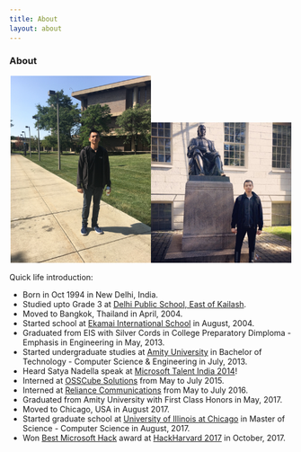 ```yaml
---
title: About
layout: about
---
```


### About

<center><img src="/images/amlaan_2017.JPG" alt="chicago" width="250" /><img src="/images/amlaan_2017-2.JPG" alt="cambridge" width="250" /></center>

Quick life introduction:

- Born in Oct 1994 in New Delhi, India.
- Studied upto Grade 3 at [Delhi Public School, East of Kailash](https://www.dpseok.net/).
- Moved to Bangkok, Thailand in April, 2004.
- Started school at [Ekamai International School](https://www.eis.ac.th/) in August, 2004.
- Graduated from EIS with Silver Cords in College Preparatory Dimploma - Emphasis in Engineering in May, 2013.
- Started undergraduate studies at [Amity University](https://amity.edu/) in Bachelor of Technology - Computer Science & Engineering in July, 2013.
- Heard Satya Nadella speak at [Microsoft Talent India 2014](https://www.instagram.com/p/tkOTtuLn2R/?taken-by=amlaanb)!
- Interned at [OSSCube Solutions](https://www.linkedin.com/company/osscube/) from May to July 2015.
- Interned at [Reliance Communications](https://www.rcom.co.in/) from May to July 2016.
- Graduated from Amity University with First Class Honors in May, 2017.
- Moved to Chicago, USA in August 2017.
- Started graduate school at [University of Illinois at Chicago](https://www.uic.edu) in Master of Science - Computer Science in August, 2017.
- Won [Best Microsoft Hack](https://devpost.com/software/lifeguard-io) award at [HackHarvard 2017](http://hackharvard.io) in October, 2017.

<!--
You can use HTML elements in Markdown, such as the comment element, and they won't be affected by a markdown parser. However, if you create an HTML element in your markdown file, you cannot use markdown syntax within that element's contents.
-->
